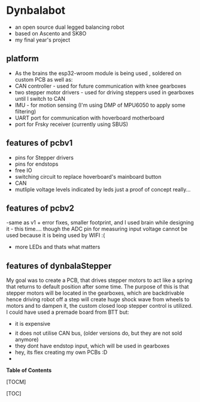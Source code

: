# Dynbalabot
- an open source dual legged balancing robot
- based on Ascento and SK8O
- my final year's project

## platform

- As the brains the esp32-wroom module is being used , soldered on custom PCB as well as:
- CAN controller - used for future communication with knee gearboxes
- two stepper motor drivers - used for driving steppers used in gearboxes until I switch to CAN
- IMU - for motion sensing (I'm using DMP of MPU6050 to apply some filtering)
- UART port for communication with hoverboard motherboard 
- port for Frsky receiver (currently using SBUS)

## features of pcbv1

- pins for Stepper drivers
- pins for endstops
- free IO
- switching circuit to replace hoverboard's mainboard button
- CAN
- mutliple voltage levels indicated by leds
just a proof of concept really...

## features of pcbv2

-same as v1 + error fixes, smaller footprint, and I used brain while designing it - this time.... though the ADC pin for measuring input voltage cannot be used because it is being used by WIFI :(
- more LEDs and thats what matters


## features of dynbalaStepper

My goal was to create a PCB, that drives stepper motors to act like a spring that returns to default position after some time. The purpose of this is that stepper motors will be located in the gearboxes, which are backdrivable hence driving robot off a step will create huge shock wave from wheels to motors and to dampen it, the custom closed loop stepper control is utilized. I could have used a premade board from BTT but:
- it is expensive $$$$
- it does not utilise CAN bus, (older versions do, but they are not sold anymore)
- they dont have endstop input, which will be used in gearboxes
- hey, its flex creating my own PCBs :D
- 
**Table of Contents**

[TOCM]

[TOC]
